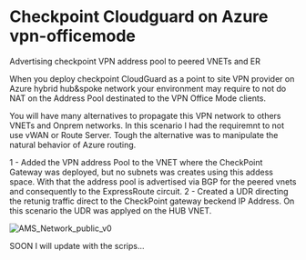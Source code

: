# Checkpoint Cloudguard on Azure vpn-officemode

Advertising checkpoint VPN address pool to peered VNETs and ER

When you deploy checkpoint CloudGuard as a point to site VPN provider on Azure hybrid hub&spoke network your environment may require to not do NAT on the Address Pool destinated to the VPN Office Mode clients.

You will have many alternatives to propagate this VPN network to others VNETs and Onprem networks. In this scenario I had the requiremnt to not use vWAN or Route Server. Tough the alternative was to manipulate the natural behavior of Azure routing.

1 - Added the VPN address Pool to the VNET where the CheckPoint Gateway was deployed, but no subnets was creates using this addess space.
With that the address pool is advertised via BGP for the peered vnets and consequently to the ExpressRoute circuit.
2 - Created a UDR directing the retunig traffic direct to the CheckPoint gateway beckend IP Address. On this scenario the UDR was applyed on the HUB VNET.

   
![AMS_Network_public_v0](https://github.com/rbegito/checkpoint-azure-vpn-officemode/assets/25324391/a2c43d73-f8ee-437f-928b-40c74dbabaa3)

SOON I will update with the scrips...

